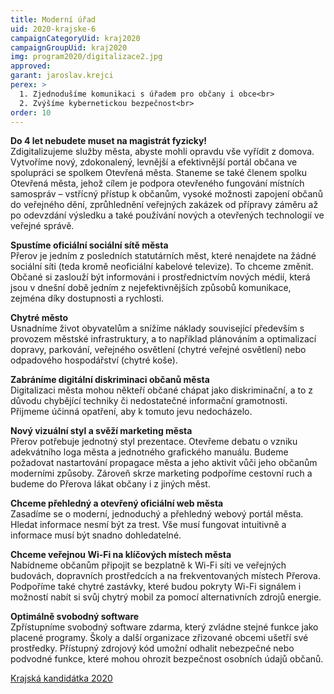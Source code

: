 ```yaml
---
title: Moderní úřad
uid: 2020-krajske-6
campaignCategoryUid: kraj2020
campaignGroupUid: kraj2020
img: program2020/digitalizace2.jpg
approved:
garant: jaroslav.krejci
perex: >
  1. Zjednodušíme komunikaci s úřadem pro občany i obce<br>
  2. Zvýšíme kybernetickou bezpečnost<br>
order: 10
---
```


**Do 4 let nebudete muset na magistrát fyzicky!** <br>
Zdigitalizujeme služby města, abyste mohli opravdu vše vyřídit z domova. Vytvoříme nový, zdokonalený, levnější a efektivnější portál občana ve spolupráci se spolkem Otevřená města. Staneme se také členem spolku Otevřená města, jehož cílem je podpora otevřeného fungování místních samospráv – vstřícný přístup k občanům, vysoké možnosti zapojení občanů do veřejného dění, zprůhlednění veřejných zakázek od přípravy záměru až po odevzdání výsledku a také používání nových a otevřených technologií ve veřejné správě. 

**Spustíme oficiální sociální sítě města** <br>
Přerov je jedním z posledních statutárních měst, které nenajdete na žádné sociální síti (teda kromě neoficiální kabelové televize). To chceme změnit. Občané si zaslouží být informováni i prostřednictvím nových médií, která jsou v dnešní době jedním z nejefektivnějších způsobů komunikace, zejména díky dostupnosti a rychlosti. 
 
**Chytré město** <br>
Usnadníme život obyvatelům a snížíme náklady související především s provozem městské infrastruktury, a to například plánováním a optimalizací dopravy, parkování, veřejného osvětlení (chytré veřejné osvětlení) nebo odpadového hospodářství (chytré koše).
 
**Zabráníme digitální diskriminaci občanů města** <br>
Digitalizaci města mohou někteří občané chápat jako diskriminační, a to z důvodu chybějící techniky či nedostatečné informační gramotnosti. Přijmeme účinná opatření, aby k tomuto jevu nedocházelo.
 
**Nový vizuální styl a svěží marketing města** <br>
Přerov potřebuje jednotný styl prezentace. Otevřeme debatu o vzniku adekvátního loga města
a jednotného grafického manuálu. Budeme požadovat nastartování propagace města a jeho aktivit vůči jeho občanům moderními způsoby. Zároveň skrze marketing podpoříme cestovní ruch a budeme do Přerova lákat občany i z jiných měst.
 
**Chceme přehledný a otevřený oficiální web města** <br>
Zasadíme se o moderní, jednoduchý a přehledný webový portál města. Hledat informace nesmí být za trest. Vše musí fungovat intuitivně a informace musí být snadno dohledatelné.
 
**Chceme veřejnou Wi-Fi na klíčových místech města** <br>
Nabídneme občanům připojit se bezplatně k Wi-Fi síti ve veřejných budovách, dopravních prostředcích a na frekventovaných místech Přerova. Podpoříme také chytré zastávky, které budou pokryty Wi-Fi signálem i možností nabít si svůj chytrý mobil za pomocí alternativních zdrojů energie.
 
**Optimálně svobodný software** <br>
Zpřístupníme svobodný software zdarma, který zvládne stejné funkce jako placené programy.
Školy a další organizace zřizované obcemi ušetří své prostředky. Přístupný zdrojový kód umožní odhalit nebezpečné nebo podvodné funkce, které mohou ohrozit bezpečnost osobních údajů občanů.


[Krajská kandidátka 2020](/volby/2020/krajske/)

